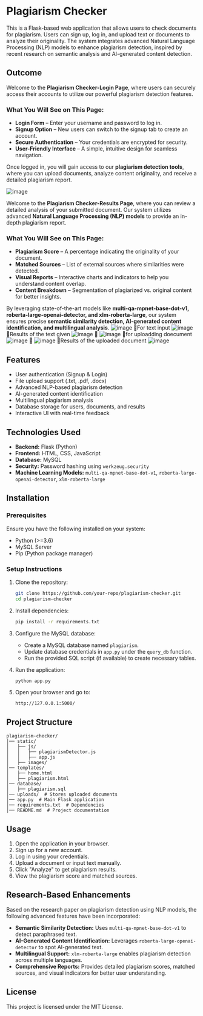 # Plagiarism Checker

This is a Flask-based web application that allows users to check documents for plagiarism. Users can sign up, log in, and upload text or documents to analyze their originality. The system integrates advanced Natural Language Processing (NLP) models to enhance plagiarism detection, inspired by recent research on semantic analysis and AI-generated content detection.

## Outcome
Welcome to the **Plagiarism Checker-Login Page**, where users can securely access their accounts to utilize our powerful plagiarism detection features.

### **What You Will See on This Page:**
- **Login Form** – Enter your username and password to log in.
- **Signup Option** – New users can switch to the signup tab to create an account.
- **Secure Authentication** – Your credentials are encrypted for security.
- **User-Friendly Interface** – A simple, intuitive design for seamless navigation.

Once logged in, you will gain access to our **plagiarism detection tools**, where you can upload documents, analyze content originality, and receive a detailed plagiarism report.

![image](https://github.com/user-attachments/assets/153201ca-3076-4abb-884a-c99b8c6a6252)

Welcome to the **Plagiarism Checker-Results Page**, where you can review a detailed analysis of your submitted document. Our system utilizes advanced **Natural Language Processing (NLP) models** to provide an in-depth plagiarism report.

### **What You Will See on This Page:**
- **Plagiarism Score** – A percentage indicating the originality of your document.
- **Matched Sources** – List of external sources where similarities were detected.
- **Visual Reports** – Interactive charts and indicators to help you understand content overlap.
- **Content Breakdown** – Segmentation of plagiarized vs. original content for better insights.

By leveraging state-of-the-art models like **multi-qa-mpnet-base-dot-v1, roberta-large-openai-detector, and xlm-roberta-large**, our system ensures precise **semantic similarity detection, AI-generated content identification, and multilingual analysis**.
 ![image](https://github.com/user-attachments/assets/c3e16460-bfd9-418d-88fa-6a17322d83d1)
🔹For text input
![image](https://github.com/user-attachments/assets/463d59da-9939-42e9-80d2-fc988b21da9f)
🔹Results of the text given 
![image](https://github.com/user-attachments/assets/7ccec741-ba11-4865-a2fc-80d2ca477eae)
🔹 ![image](https://github.com/user-attachments/assets/98824626-e5f6-46fd-b991-4072bebdf485)
🔹for uploadding doecument
![image](https://github.com/user-attachments/assets/8dcb0dac-05bd-4f6e-9387-3a72d4e6bfa9)
🔹 ![image](https://github.com/user-attachments/assets/8a0c2286-6276-408a-9539-6672d8eea462)
🔹Results of the uploaded document
![image](https://github.com/user-attachments/assets/efec3056-679b-4459-bb98-ccfe46c26841)

## Features
- User authentication (Signup & Login)
- File upload support (.txt, .pdf, .docx)
- Advanced NLP-based plagiarism detection
- AI-generated content identification
- Multilingual plagiarism analysis
- Database storage for users, documents, and results
- Interactive UI with real-time feedback

## Technologies Used
- **Backend:** Flask (Python)
- **Frontend:** HTML, CSS, JavaScript
- **Database:** MySQL
- **Security:** Password hashing using `werkzeug.security`
- **Machine Learning Models:** `multi-qa-mpnet-base-dot-v1`, `roberta-large-openai-detector`, `xlm-roberta-large`

## Installation
### Prerequisites
Ensure you have the following installed on your system:
- Python (>=3.6)
- MySQL Server
- Pip (Python package manager)

### Setup Instructions
1. Clone the repository:
   ```sh
   git clone https://github.com/your-repo/plagiarism-checker.git
   cd plagiarism-checker
   ```
2. Install dependencies:
   ```sh
   pip install -r requirements.txt
   ```
3. Configure the MySQL database:
   - Create a MySQL database named `plagiarism`.
   - Update database credentials in `app.py` under the `query_db` function.
   - Run the provided SQL script (if available) to create necessary tables.

4. Run the application:
   ```sh
   python app.py
   ```
5. Open your browser and go to:
   ```
   http://127.0.0.1:5000/
   ```

## Project Structure
```
plagiarism-checker/
│── static/
│   ├── js/
│   │   ├── plagiarismDetector.js
│   │   ├── app.js
│   ├── images/
│── templates/
│   ├── home.html
│   ├── plagiarism.html
│── database/
│   ├── plagiarism.sql
│── uploads/  # Stores uploaded documents
│── app.py  # Main Flask application
│── requirements.txt  # Dependencies
│── README.md  # Project documentation
```

## Usage
1. Open the application in your browser.
2. Sign up for a new account.
3. Log in using your credentials.
4. Upload a document or input text manually.
5. Click "Analyze" to get plagiarism results.
6. View the plagiarism score and matched sources.

## Research-Based Enhancements
Based on the research paper on plagiarism detection using NLP models, the following advanced features have been incorporated:
- **Semantic Similarity Detection:** Uses `multi-qa-mpnet-base-dot-v1` to detect paraphrased text.
- **AI-Generated Content Identification:** Leverages `roberta-large-openai-detector` to spot AI-generated text.
- **Multilingual Support:** `xlm-roberta-large` enables plagiarism detection across multiple languages.
- **Comprehensive Reports:** Provides detailed plagiarism scores, matched sources, and visual indicators for better user understanding.

## License
This project is licensed under the MIT License.
